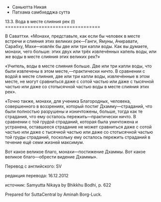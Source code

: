









* Саньютта Никая
* Патхама самбхедджа сутта


13\.3\. Вода в месте слияния рек \(I\)
\=\=\=\=\=\=\=\=\=\=\=\=\=\=\=\=\=\=\=\=\=\=\=\=\=\=\=\=\=\=\=\=\=\=



В Саваттхи\. «Монахи, представьте, как если бы человек в месте встречи и слияния этих великих рек—Ганги, Ямуны, Ачиравати, Сарабху, Махи—извлёк бы две или три капли воды\. Как вы думаете, монахи, чего больше: этих двух или трёх извлечённых капель воды, или же воды в месте слияния этих великих рек?»


«Учитель, воды в месте слияния больше\. Две или три капли воды, что были извлечены в этом месте,—практически ничто\. В сравнении с водой в месте слияния, две или три капли воды, извлечённые в этом месте, не могут сравниться даже с сотой частью или даже с тысячной частью или даже со стотысячной частью воды в месте слияния этих рек»\.


«Точно также, монахи, для ученика Благородных, человека, совершенного в воззрениях, который постиг Дхамму—страданий, что были полностью разрушены и изничтожены, больше, тогда как те страдания, что ему осталось пережить—практически ничто\. В сравнении с той грудой страданий, которая была уничтожена и устранена, оставшееся страдание не может сравниться даже с сотой частью или даже с тысячной частью или даже со стотысячной частью той груды страданий, поскольку ему осталось пережить страданий в течение ещё семи жизней максимум\.


Вот какое великое благо, монахи—постижение Дхаммы\. Вот какое великое благо—обрести видение Дхаммы»\.



Перевод с английского: SV


редакция перевода: 16\.12\.2012


источник: Samyutta Nikaya by Bhikkhu Bodhi, p\. 622


Prepared for SuttaCentral by Aminah Borg\-Luck\.






